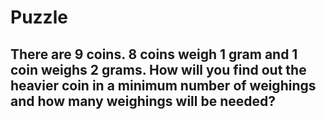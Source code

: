 # Puzzle
## There are 9 coins. 8 coins weigh 1 gram and 1 coin weighs 2 grams. How will you find out the heavier coin in a minimum number of weighings and how many weighings will be needed?